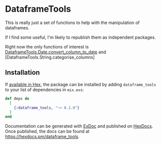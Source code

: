 # DataframeTools

This is really just a set of functions to help with the manipulation of dataframes.  

If I find some useful, I'm likely to republish them as independent packages.

Right now the only functions of interest is [DataframeTools.Date.convert_column_to_date](https://hexdocs.pm/dataframe_tools/DataframeTools.Date.html#convert_column_to_date/2)
and [DataframeTools.String.categorise_columns]

## Installation

If [available in Hex](https://hex.pm/docs/publish), the package can be installed
by adding `dataframe_tools` to your list of dependencies in `mix.exs`:

```elixir
def deps do
  [
    {:dataframe_tools, "~> 0.1.0"}
  ]
end
```

Documentation can be generated with [ExDoc](https://github.com/elixir-lang/ex_doc)
and published on [HexDocs](https://hexdocs.pm). Once published, the docs can
be found at <https://hexdocs.pm/dataframe_tools>.

